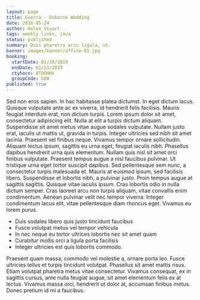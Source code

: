 ```yaml
---
layout: page
title: Guerra - Osborne Wedding
date: 2016-05-24
author: Helen Stuart
tags: weekly links, java
status: published
summary: Duis pharetra arcu ligula, ut.
banner: images/banner/office-01.jpg
booking:
  startDate: 01/20/2019
  endDate: 01/23/2019
  ctyhocn: ATOOHHX
  groupCode: GOW
published: true
---
```

Sed non eros sapien. In hac habitasse platea dictumst. In eget dictum lacus. Quisque vulputate ante ac ex viverra, id hendrerit felis facilisis. Mauris feugiat interdum erat, non dictum turpis. Lorem ipsum dolor sit amet, consectetur adipiscing elit. Nulla at elit a turpis dictum aliquam. Suspendisse sit amet metus vitae augue sodales vulputate. Nullam justo erat, iaculis ut mattis ut, gravida in turpis. Integer ultricies sed nibh sit amet lacinia. Praesent vel finibus neque. Vivamus tempor ornare sollicitudin.
Aliquam lectus ipsum, sagittis eu urna eget, feugiat iaculis nibh. Phasellus dapibus hendrerit urna quis elementum. Nullam quis nisl sit amet orci finibus vulputate. Praesent tempus augue a nisl faucibus pulvinar. Ut tristique urna eget tortor suscipit dapibus. Sed pellentesque sem nunc, a consectetur turpis malesuada et. Mauris at euismod ipsum, sed facilisis libero. Suspendisse et lobortis nibh, a pulvinar justo. Proin tempus augue at sagittis sagittis. Quisque vitae iaculis ipsum. Cras lobortis odio in nulla dictum semper. Cras laoreet arcu non turpis aliquam, vitae convallis enim condimentum. Aenean pulvinar velit nec tempor viverra. Integer condimentum lacus elit, vitae pellentesque diam rhoncus eget. Vivamus eu lorem purus.

* Duis sodales libero quis justo tincidunt faucibus
* Fusce volutpat metus vel tempor vehicula
* In nec neque eu tortor ultrices lobortis nec sit amet quam
* Curabitur mollis orci a ligula porta facilisis
* Integer ultricies est quis lobortis commodo.

Praesent quam massa, commodo vel molestie a, ornare porta leo. Fusce ultricies tellus et turpis tincidunt volutpat. Phasellus sit amet mattis risus. Etiam volutpat pharetra metus vitae consectetur. Vivamus consequat, ex in sagittis cursus, ante nulla feugiat augue, sit amet elementum felis ex at lectus. Vivamus massa orci, hendrerit ut dolor at, accumsan finibus metus. Donec pretium id mi a faucibus.
